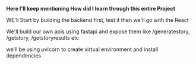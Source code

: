 **Here I'll keep mentioning How did I learn through this entire Project**

WE'll Start by building the backend first, test it then we'll go with the React

We'll build our own apis using fastapi and expose them like /generatestory, /getstory, /getstoryresults etc 

we'll be using uvicorn to create virtual environment and install dependencies